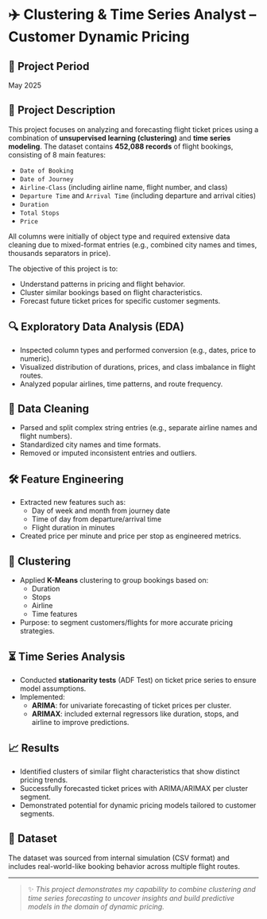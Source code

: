 # ✈️ Clustering & Time Series Analyst – Customer Dynamic Pricing

## 📅 Project Period
May 2025

## 📘 Project Description
This project focuses on analyzing and forecasting flight ticket prices using a combination of **unsupervised learning (clustering)** and **time series modeling**. The dataset contains **452,088 records** of flight bookings, consisting of 8 main features:

- `Date of Booking`
- `Date of Journey`
- `Airline-Class` (including airline name, flight number, and class)
- `Departure Time` and `Arrival Time` (including departure and arrival cities)
- `Duration`
- `Total Stops`
- `Price`

All columns were initially of object type and required extensive data cleaning due to mixed-format entries (e.g., combined city names and times, thousands separators in price).

The objective of this project is to:
- Understand patterns in pricing and flight behavior.
- Cluster similar bookings based on flight characteristics.
- Forecast future ticket prices for specific customer segments.

## 🔍 Exploratory Data Analysis (EDA)
- Inspected column types and performed conversion (e.g., dates, price to numeric).
- Visualized distribution of durations, prices, and class imbalance in flight routes.
- Analyzed popular airlines, time patterns, and route frequency.

## 🧹 Data Cleaning
- Parsed and split complex string entries (e.g., separate airline names and flight numbers).
- Standardized city names and time formats.
- Removed or imputed inconsistent entries and outliers.

## 🛠️ Feature Engineering
- Extracted new features such as:
  - Day of week and month from journey date
  - Time of day from departure/arrival time
  - Flight duration in minutes
- Created price per minute and price per stop as engineered metrics.

## 🔗 Clustering
- Applied **K-Means** clustering to group bookings based on:
  - Duration
  - Stops
  - Airline
  - Time features
- Purpose: to segment customers/flights for more accurate pricing strategies.

## ⏳ Time Series Analysis
- Conducted **stationarity tests** (ADF Test) on ticket price series to ensure model assumptions.
- Implemented:
  - **ARIMA**: for univariate forecasting of ticket prices per cluster.
  - **ARIMAX**: included external regressors like duration, stops, and airline to improve predictions.

## 📈 Results
- Identified clusters of similar flight characteristics that show distinct pricing trends.
- Successfully forecasted ticket prices with ARIMA/ARIMAX per cluster segment.
- Demonstrated potential for dynamic pricing models tailored to customer segments.

## 📁 Dataset
The dataset was sourced from internal simulation (CSV format) and includes real-world-like booking behavior across multiple flight routes.

---

> ✨ *This project demonstrates my capability to combine clustering and time series forecasting to uncover insights and build predictive models in the domain of dynamic pricing.*

